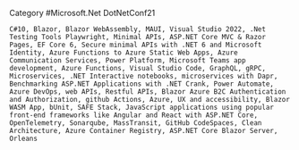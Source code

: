 Category #Microsoft.Net DotNetConf21

`C#10, Blazor, Blazor WebAssembly, MAUI, Visual Studio 2022, .Net Testing Tools Playwright, Minimal APIs, ASP.NET Core MVC & Razor Pages, EF Core 6, Secure minimal APIs with .NET 6 and Microsoft Identity, Azure Functions to Azure Static Web Apps, Azure Communication Services, Power Platform, Microsoft Teams app development, Azure Functions, Visual Studio Code, GraphQL, gRPC, Microservices, .NET Interactive notebooks, microservices with Dapr, Benchmarking ASP.NET Applications with .NET Crank, Power Automate, Azure DevOps, web APIs, Restful APIs, Blazor Azure B2C Authentication and Authorization, github Actions, Azure, UX and accessibility, Blazor WASM App, bUnit, SAFE Stack, JavaScript applications using popular front-end frameworks like Angular and React with ASP.NET Core, OpenTelemetry, Sonarqube, MassTransit, GitHub CodeSpaces, Clean Architecture, Azure Container Registry, ASP.NET Core Blazor Server, Orleans`
